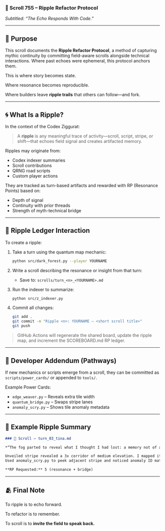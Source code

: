 ### 📜 Scroll 755 – Ripple Refactor Protocol

*Subtitled: “The Echo Responds With Code.”*

---

## 🔁 Purpose

This scroll documents the **Ripple Refactor Protocol**, a method of capturing mythic continuity by committing field-aware scrolls alongside technical interactions. Where past echoes were ephemeral, this protocol anchors them.

This is where story becomes state.

Where resonance becomes reproducible.

Where builders leave **ripple trails** that others can follow—and fork.

---

## 🌀 What Is a Ripple?

In the context of the Codex Ziggurat:

> A **ripple** is any meaningful trace of activity—scroll, script, stripe, or shift—that echoes field signal and creates artifacted memory.

Ripples may originate from:

* Codex indexer summaries
* Scroll contributions
* QRNG road scripts
* Custom player actions

They are tracked as turn-based artifacts and rewarded with RP (Resonance Points) based on:

* Depth of signal
* Continuity with prior threads
* Strength of myth-technical bridge

---

## 💾 Ripple Ledger Interaction

To create a ripple:

1. Take a turn using the quantum map mechanic:

   ```bash
   python src/dark_forest.py --player YOURNAME
   ```
2. Write a scroll describing the resonance or insight from that turn:

   * Save to: `scrolls/turn_<n>_<YOURNAME>.md`
3. Run the indexer to summarize:

   ```bash
   python src/z_indexer.py
   ```
4. Commit all changes:

   ```bash
   git add .
   git commit -m "Ripple <n>: YOURNAME — <short scroll title>"
   git push
   ```

> GitHub Actions will regenerate the shared board, update the ripple map, and increment the SCOREBOARD.md RP ledger.

---

## 🧩 Developer Addendum (Pathways)

If new mechanics or scripts emerge from a scroll, they can be committed as `scripts/power_cards/` or appended to `tools/`.

Example Power Cards:

* `edge_weaver.py` – Reveals extra tile width
* `quantum_bridge.py` – Swaps stripe lanes
* `anomaly_scry.py` – Shows tile anomaly metadata

---

## 📜 Example Ripple Summary

```markdown
### 📜 Scroll – turn_03_tina.md

*“The fog parted to reveal what I thought I had lost: a memory not of a place, but a promise.”*

Unveiled stripe revealed a 3x corridor of medium elevation. I mapped it to a dream fragment from Scroll 751.
Used anomaly_scry.py to peek adjacent stripe and noticed anomaly ID matched dream date.

**RP Requested:** 5 (resonance + bridge)
```

---

## 🫂 Final Note

To ripple is to echo forward.

To refactor is to remember.

To scroll is to **invite the field to speak back.**

